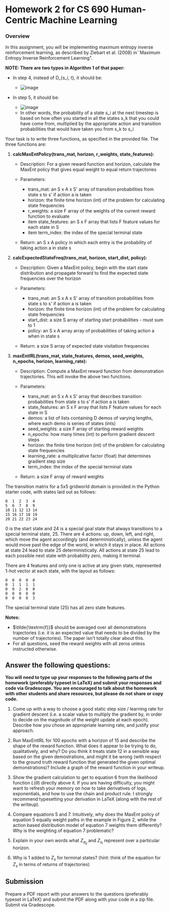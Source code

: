 # Homework 2 for CS 690 Human-Centric Machine Learning

### Overview

In this assignment, you will be implementing maximum entropy inverse reinforcement learning, as described by Ziebart et al. (2008) in``Maximum Entropy Inverse Reinforcement Learning".

**NOTE: There are two typos in Algorithm 1 of that paper:**
- In step 4, instead of D_{s_i, t}, it should be: 
  - ![image](https://github.com/sniekum/MaxEntIRL_assignment/assets/1664131/e7c49e02-84b1-4229-b6b4-9b27812aedb6)

- In step 5, it should be:
  - ![image](https://github.com/sniekum/MaxEntIRL_assignment/assets/1664131/978ffc22-f707-490e-a754-fb340a916908)
  - In other words, the probability of a state s_i at the next timestep is based on how often you started in all the states s_k that you could have come from, multiplied by the appropriate action and transition probabilities that would have taken you from s_k to s_i

Your task is to write three functions, as specified in the provided file.  The three functions are:

1. **calcMaxEntPolicy(trans\_mat, horizon, r\_weights, state\_features):**
  
   - Description: For a given reward function and horizon, calculate the MaxEnt policy that gives equal weight to equal return trajectories
  
   - Parameters:
     - trans_mat: an S x A x S' array of transition probabilities from state s to s' if action a is taken
     - horizon: the finite time horizon (int) of the problem for calculating state frequencies
     - r_weights: a size F array of the weights of the current reward function to evaluate
     - item state_features: an S x F array that lists F feature values for each state in S
     - item term_index: the index of the special terminal state
  
   - Return: an S x A policy in which each entry is the probability of taking action a in state s


2. **calcExpectedStateFreq(trans\_mat, horizon, start\_dist, policy):**
  
   - Description: Given a MaxEnt policy, begin with the start state distribution and propagate forward to find the expected state frequencies over the horizon
  
   - Parameters:
     - trans_mat: an S x A x S' array of transition probabilities from state s to s' if action a is taken
     - horizon: the finite time horizon (int) of the problem for calculating state frequencies
     - start_dist: a size S array of starting start probabilities - must sum to 1
     - policy: an S x A array array of probabilities of taking action a when in state s
  
    - Return: a size S array of expected state visitation frequencies


3. **maxEntIRL(trans\_mat, state\_features, demos, seed\_weights, n\_epochs, horizon, learning\_rate):**
  
   - Description: Compute a MaxEnt reward function from demonstration trajectories.  This will invoke the above two functions.

   - Parameters: 
     - trans_mat: an S x A x S' array that describes transition probabilities from state s to s' if action a is taken
     - state_features: an S x F array that lists F feature values for each state in S
     - demos: a list of lists containing D demos of varying lengths, where each demo is series of states (ints)
     - seed_weights: a size F array of starting reward weights
     - n\_epochs: how many times (int) to perform gradient descent steps
     - horizon: the finite time horizon (int) of the problem for calculating state frequencies
     - learning_rate: a multiplicative factor (float) that determines gradient step size
     - term_index: the index of the special terminal state

   - Return: a size F array of reward weights


The transition matrix for a 5x5 gridworld domain is provided in the Python starter code, with states laid out as follows:

```
0  1  2  3  4
5  6  7  8  9
10 11 12 13 14
15 16 17 18 19
20 21 22 23 24
```


0 is the start state and 24 is a special goal state that always transitions to a special terminal state, 25.  There are 4 actions: up, down, left, and right, which move the agent accordingly (and deterministically), unless the agent would move past the edge of the world, in which it stays in place.  All actions at state 24 lead to state 25 deterministically.  All actions at state 25 lead to each possible next state with probability zero, making it terminal. 

There are 4 features and only one is active at any given state, represented 1-hot vector at each state, with the layout as follows:
```
0  0  0  0  0 
0  1  1  1  1 
0  0  2  0  0 
0  0  0  0  0 
0  0  0  0  3 
```
The special terminal state (25) has all zero state features.

**Notes:**

- $\tilde{\textrm{f}}$ should be averaged over all demonstrations trajectories (i.e. it is an expected value that needs to be divided by the number of trajectories).  The paper isn't totally clear about this.
- For all questions, seed the reward weights with all zeros unless instructed otherwise.


## Answer the following questions:

<strong>You will need to type up your responses to the following parts of the homework (preferably typeset in LaTeX) and submit your responses and code via Gradescope. You are encouraged to talk about the homework with other students and share resources, but please do not share or copy code. </strong>

1. Come up with a way to choose a good static step size / learning rate for gradient descent (i.e. a scalar value to multiply the gradient by, in order to decide on the magnitude of the weight update at each epoch). Describe how you chose an appropriate learning rate, and justify your approach. 

2. Run MaxEntIRL for 100 epochs with a horizon of 15 and describe the shape of the reward function.  What does it appear to be trying to do, qualitatively, and why?  Do you think it treats state 12 in a sensible way based on the given demostrations, and might it be wrong (with respect to the ground truth reward function that generated the given optimal demonstrations)? Include a graph of the reward function in your writeup.

3. Show the gradient calculation to get to equation 6 from the likelihood function $L(\theta)$ directly above it.  If you are having difficulty, you might want to refresh your memory on how to take derivatives of logs, exponentials, and how to use the chain and product rule. I strongly recommend typesetting your derivation in LaTeX (along with the rest of the writeup).

4. Compare equations 5 and 7.  Intuitively, why does the MaxEnt policy of equation 5 equally weight paths in the example in Figure 2, while the action based distribution model of equation 7 weights them differently?  Why is the weighting of equation 7 problematic?

5. Explain in your own words what $Z_{a_{ij}}$ and $Z_{s_i}$ represent over a particular horizon.

5. Why is 1 added to $Z_s$ for terminal states?  (hint: think of the equation for $Z_{s}$ in terms of returns of trajectories)

## Submission
Prepare a PDF report with your answers to the questions (preferably typeset in LaTeX) and submit the PDF along with your code in a zip file. Submit via Gradescope.

